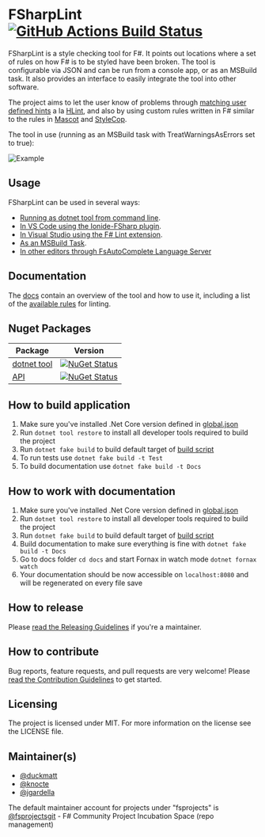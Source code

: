 # FSharpLint [![GitHub Actions Build Status](https://github.com/fsprojects/FSharpLint/workflows/CI/badge.svg)](https://github.com/fsprojects/FSharpLint/actions?query=workflow%3A%22CI%22)

FSharpLint is a style checking tool for F#. It points out locations where a set of rules on how F# is to be styled have been broken.
The tool is configurable via JSON and can be run from a console app, or as an MSBuild task. It also provides an interface to easily integrate the tool into other software.

The project aims to let the user know of problems through [matching user defined hints](https://fsprojects.github.io/FSharpLint/how-tos/rules/FL0065.html) a la [HLint](http://community.haskell.org/~ndm/hlint/), and also by using custom rules written in F# similar to the rules in [Mascot](http://mascot.x9c.fr/manual.html) and [StyleCop](http://stylecop.codeplex.com/).

The tool in use (running as an MSBuild task with TreatWarningsAsErrors set to true):

![Example](http://i.imgur.com/D4c9g1m.png)

## Usage

FSharpLint can be used in several ways:

* [Running as dotnet tool from command line](https://fsprojects.github.io/FSharpLint/how-tos/install-dotnet-tool.html).
* [In VS Code using the Ionide-FSharp plugin](https://marketplace.visualstudio.com/items?itemName=Ionide.Ionide-fsharp).
* [In Visual Studio using the F# Lint extension](https://marketplace.visualstudio.com/items?itemName=asti.fslint-vs).
* [As an MSBuild Task](http://fsprojects.github.io/FSharpLint/how-tos/msbuild-task.html).
* [In other editors through FsAutoComplete Language Server](https://github.com/fsharp/FsAutoComplete)

## Documentation

The [docs](http://fsprojects.github.io/FSharpLint/) contain an overview of the tool and how to use it, including a list of the [available rules](http://fsprojects.github.io/FSharpLint/how-tos/rule-configuration.html#ruleList) for linting.

## Nuget Packages

Package | Version
------- | --------
[dotnet tool](https://www.nuget.org/packages/dotnet-fsharplint/) | [![NuGet Status](http://img.shields.io/nuget/v/dotnet-fsharplint.svg?style=flat)](https://www.nuget.org/packages/dotnet-fsharplint/)
[API](https://www.nuget.org/packages/FSharpLint.Core/) | [![NuGet Status](http://img.shields.io/nuget/v/FSharpLint.Core.svg?style=flat)](https://www.nuget.org/packages/FSharpLint.Core/)

## How to build application

1. Make sure you've installed .Net Core version defined in [global.json](global.json)
2. Run `dotnet tool restore` to install all developer tools required to build the project
3. Run `dotnet fake build` to build default target of [build script](build.fsx)
4. To run tests use `dotnet fake build -t Test`
5. To build documentation use `dotnet fake build -t Docs`

## How to work with documentation

1. Make sure you've installed .Net Core version defined in [global.json](global.json)
2. Run `dotnet tool restore` to install all developer tools required to build the project
3. Run `dotnet fake build` to build default target of [build script](build.fsx)
4. Build documentation to make sure everything is fine with `dotnet fake build -t Docs`
5. Go to docs folder `cd docs` and start Fornax in watch mode `dotnet fornax watch`
6. Your documentation should be now accessible on `localhost:8080` and will be regenerated on every file save

## How to release

Please [read the Releasing Guidelines](./RELEASE.md) if you're a maintainer.

## How to contribute

Bug reports, feature requests, and pull requests are very welcome! Please [read the Contribution Guidelines](./CONTRIBUTING.md)
to get started.

## Licensing

The project is licensed under MIT. For more information on the license see the LICENSE file.

## Maintainer(s)

- [@duckmatt](https://github.com/duckmatt)
- [@knocte](https://github.com/knocte)
- [@jgardella](https://github.com/jgardella)

The default maintainer account for projects under "fsprojects" is [@fsprojectsgit](https://github.com/fsprojectsgit) - F# Community Project Incubation Space (repo management)
